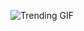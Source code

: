 ![Trending GIF](https://media4.giphy.com/media/v1.Y2lkPThiYjIxNzcyeHZ0dWxzaGs5cTdqZGJ3dWJlZXllenMxbHlremlnNng3Y2h5YXQ2bCZlcD12MV9naWZzX3NlYXJjaCZjdD1n/fryY00CO4xCz4uJuDQ/giphy.gif)
